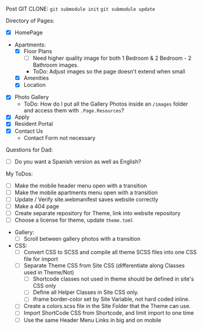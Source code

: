 Post GIT CLONE:
`git submodule init`
`git submodule update`

Directory of Pages:
- [x] HomePage
- Apartments:
  - [x] Floor Plans
    - [ ] Need higher quality image for both 1 Bedroom & 2 Bedroom - 2 Bathroom images.
    - ToDo: Adjust images so the page doesn't extend when small
  - [x] Amenities
  - [x] Location
- [x] Photo Gallery
  - ToDo: How do I put all the Gallery Photos inside an `/images` folder and access them with `.Page.Resources`?
- [x] Apply
- [x] Resident Portal
- [x] Contact Us
  - Contact Form not necessary

Questions for Dad:
- [ ] Do you want a Spanish version as well as English?

My ToDos:
- [ ] Make the mobile header menu open with a transition
- [ ] Make the mobile apartments menu open with a transition
- [ ] Update / Verify site.webmanifest saves website correctly
- [ ] Make a 404 page
- [ ] Create separate repository for Theme, link into website repository
- [ ] Choose a license for theme, update `theme.toml`
- Gallery:
  - [ ] Scroll between gallery photos with a transition
- CSS:
  - [ ] Convert CSS to SCSS and compile all theme SCSS files into one CSS file for import
  - [ ] Separate Theme CSS from Site CSS (differentiate along Classes used in Theme/Not)
    - [ ] Shortcode classes not used in theme should be defined in site's CSS only
    - [ ] Define all Helper Classes in Site CSS only.
    - [ ] iframe border-color set by Site Variable, not hard coded inline.
  - [ ] Create a colors.scss file in the Site Folder that the Theme can use.
  - [ ] Import ShortCode CSS from Shortcode, and limit import to one time
  - [ ] Use the same Header Menu Links in big and on mobile
